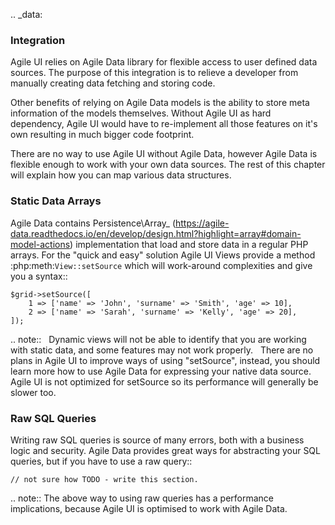 .. _data:

### Integration

Agile UI relies on Agile Data library for flexible access to user defined data sources. The purpose of this integration
is to relieve a developer from manually creating data fetching and storing code.

Other benefits of relying on Agile Data models is the ability to store meta information of the models themselves. Without
Agile UI as hard dependency, Agile UI would have to re-implement all those features on it's own resulting in much
bigger code footprint.

There are no way to use Agile UI without Agile Data, however Agile Data is flexible enough to work with your own
data sources. The rest of this chapter will explain how you can map various data structures.

### Static Data Arrays

Agile Data contains Persistence\Array_ (https://agile-data.readthedocs.io/en/develop/design.html?highlight=array#domain-model-actions)
implementation that load and store data in a regular PHP arrays. For the "quick and easy" solution Agile UI Views provide a
method :php:meth:`View::setSource` which will work-around complexities and give you a syntax::

    $grid->setSource([
        1 => ['name' => 'John', 'surname' => 'Smith', 'age' => 10],
        2 => ['name' => 'Sarah', 'surname' => 'Kelly', 'age' => 20],
    ]);

.. note::
    Dynamic views will not be able to identify that you are working with static data, and some features may not work properly.
    There are no plans in Agile UI to improve ways of using "setSource", instead, you should learn more how to use Agile Data
    for expressing your native data source. Agile UI is not optimized for setSource so its performance will generally be
    slower too.

### Raw SQL Queries

Writing raw SQL queries is source of many errors, both with a business logic and security. Agile Data provides great ways
for abstracting your SQL queries, but if you have to use a raw query::

    // not sure how TODO - write this section.

.. note::
    The above way to using raw queries has a performance implications, because Agile UI is optimised to work with Agile
    Data.

